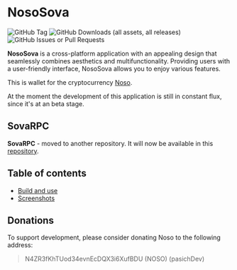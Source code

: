 # NosoSova
![GitHub Tag](https://img.shields.io/github/v/tag/Noso-Project/NosoSova)
![GitHub Downloads (all assets, all releases)](https://img.shields.io/github/downloads/Noso-Project/NosoSova/total)
![GitHub Issues or Pull Requests](https://img.shields.io/github/issues/Noso-Project/NosoSova)

**NosoSova** is a cross-platform application with an appealing design that seamlessly combines aesthetics and multifunctionality. Providing users with a user-friendly interface, NosoSova allows you to enjoy various features.

This is wallet for the cryptocurrency [Noso](https://nosocoin.com).

At the moment the development of this application is still in constant flux, since it's at an beta stage.

## SovaRPC

**SovaRPC** - moved to another repository. It will now be available in this [repository](https://github.com/Noso-Project/SovaRPC). 

## Table of contents 

- [Build and use](doc/build_use.md)
- [Screenshots](doc/screenshots.md)

## Donations

To support development, please consider donating Noso to the following address:
> N4ZR3fKhTUod34evnEcDQX3i6XufBDU (NOSO) (pasichDev)
